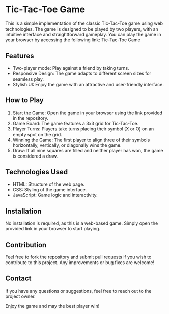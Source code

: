 # Tic-Tac-Toe Game
This is a simple implementation of the classic Tic-Tac-Toe game using web technologies. The game is designed to be played by two players, with an intuitive interface and straightforward gameplay. You can play the game in your browser by accessing the following link: Tic-Tac-Toe Game

## Features
* Two-player mode: Play against a friend by taking turns.
* Responsive Design: The game adapts to different screen sizes for seamless play.
* Stylish UI: Enjoy the game with an attractive and user-friendly interface.

## How to Play
1. Start the Game: Open the game in your browser using the link provided in the repository.
2. Game Board: The game features a 3x3 grid for Tic-Tac-Toe.
3. Player Turns: Players take turns placing their symbol (X or O) on an empty spot on the grid.
4. Winning the Game: The first player to align three of their symbols horizontally, vertically, or diagonally wins the game.
5. Draw: If all nine squares are filled and neither player has won, the game is considered a draw.

## Technologies Used
* HTML: Structure of the web page.
* CSS: Styling of the game interface.
* JavaScript: Game logic and interactivity.

## Installation
No installation is required, as this is a web-based game. Simply open the provided link in your browser to start playing.

## Contribution
Feel free to fork the repository and submit pull requests if you wish to contribute to this project. Any improvements or bug fixes are welcome!

## Contact
If you have any questions or suggestions, feel free to reach out to the project owner.

Enjoy the game and may the best player win!
